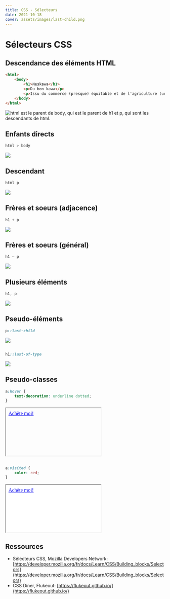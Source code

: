 ```yaml
---
title: CSS - Sélecteurs
date: 2021-10-18
cover: assets/images/last-child.png
---
```


# Sélecteurs CSS

## Descendance des éléments HTML

```html
<html>
	<body>
		<h1>Neskawa</h1>
		<p>Du bon kawa</p>
		<p>Issu du commerce (presque) équitable et de l'agriculture (un peu) biologique!</p>
	</body>
</html>
``` 
<!-- .element: style="display: inline-block; width: 45%;" -->

![html est le parent de body, qui est le parent de h1 et p, qui sont les descendants de html.](assets/images/html-descendance-4.png) 
<!-- .element: style="display: inline-block; width: 45%;" -->

## Enfants directs

```css
html > body
```

![](assets/images/direct-child.png)

## Descendant

```css
html p
```
![](assets/images/descendants.png)

## Frères et soeurs (adjacence)

```css
h1 + p
```

![](assets/images/adjacent-sibling.png)

## Frères et soeurs (général)

```css
h1 ~ p
```

![](assets/images/all-siblings.png)

## Plusieurs éléments

```css
h1, p
```

![](assets/images/several.png)

## Pseudo-éléments

```css
p::last-child
```

![](assets/images/last-child.png)

##

```css
h1::last-of-type
```

![](assets/images/last-of-type.png)

## Pseudo-classes

```css
a:hover {
	text-decoration: underline dotted;
}
```

<iframe style="backrgound-color: white;" srcdoc="
<head>
	<style>
		a:hover {
			text-decoration: underline dotted;
		}
	</style>
</head>
<body>
	<a href=#>Achète moi!</a>
</body>"></iframe>

##

```css
a:visited {
	color: red;
}
```

<iframe style="background-color: white;" srcdoc="
<head>
	<style>
		a:visited {
			color: red;
		}
	</style>
</head>
<body>
	<a href=#>Achète moi!</a>
</body>"></iframe>

## Ressources

- Sélecteurs CSS, Mozilla Developers Network: [https://developer.mozilla.org/fr/docs/Learn/CSS/Building_blocks/Selectors](https://developer.mozilla.org/fr/docs/Learn/CSS/Building_blocks/Selectors)
- CSS Diner, Flukeout: [https://flukeout.github.io/](https://flukeout.github.io/)